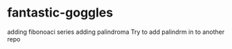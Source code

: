 # fantastic-goggles
adding fibonoaci series
adding palindroma
Try to add palindrm in to another repo
